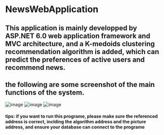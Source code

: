# NewsWebApplication

## This application is mainly developped by ASP.NET 6.0 web application framework and MVC architecture, and a K-medoids clustering recommendation algorithm is added, which can predict the preferences of active users and recommend news.
## the following are some screenshot of the main functions of the system.

![image](https://github.com/ych0602/NewsWebApplication/wwwroot/pic/ReadmePic1.png)
![image](https://github.com/ych0602/NewsWebApplication/wwwroot/pic/ReadmePic2.png)
![image](https://github.com/ych0602/NewsWebApplication/wwwroot/pic/ReadmePic3.png)

#### tips: if you want to run this programe, please make sure the referenced address is correct, inclding the algorithm address and the picture address, and ensure your database can connect to the programe
